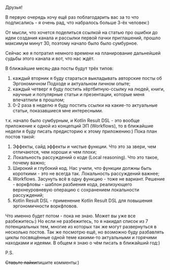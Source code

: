 Друзья!

В первую очередь хочу ещё раз поблагодарить вас за то что подписались - я очень рад, что набралось больше 3-ёх человек:)

От мысли, что хочется поделиться ссылкой на статью про ошибки до идеи создания канала и рассылки первой пачки приглашений, прошло максимум минут 30, поэтому начало было было сумбурное.

Сейчас же я потратил немного времени на планирование дальнейшей судьбы этого канала и вот, что нас ждёт.

В ближайшие месяц-два посты будут трёх типов:
1) каждый вторник я буду стараться выкладывать авторские посты об Эргономичном Подходе и актуальном личном опыте;
2) каждый четверг я буду постить хёртбитную-ссылку на людей, книги, научные и популярные статьи и презентации, которые меня впечатлили в прошлом;
3) 0-2 раза в неделю я буду постить ссылки на какие-то актуальные статьи, показавшиеся мне интересными.

т.к. начало было сумбурным, и Kotlin Result DSL - это вообще приложение к одной из концепций ЭП (Workflows), то в ближайшие недели я буду писать предисторию к этому приложению:)
Пока план постов такой:
1) Эффекты, сайд эффекты и чистые функции. Что это за звери, чем отличаются, чем хороши и чем плохи;
2) Локальность рассуждений о коде (Local reasoning). Что это такое, почему важно;
3) Широкий и глубокий код. Нас учили, что функции должны быть короткими - это не всегда так. Локальность рассуждений важнее;
4) Workflows. Засунуть всё в одну функцию - тоже не вариант. Решение - воркфловы - шаблон разбиения кода, реализующего верхнеуровневую операцию с сохранением локальности рассуждений;
5) Kotlin Result DSL - применение Kotlin Result DSL для повышения эргономичности воркфловов.

Что именно будет потом - пока не знаю.
Может вы уже все разбежитесь:)
Но если не разбежитесь, то я накидал список из 7 потенциальных тем, многие из которых так же могут развернуться в несколько постов.
Так же посмотрю ещё, но возможно буду разбавлять циклы посвящённые одной теме какими-то актуальными и горячими находками и идеями.
В общем я знаю о чём писать в ближайший год:)

P.S.

~~Ставьте лайки~~пишите комменты:)
